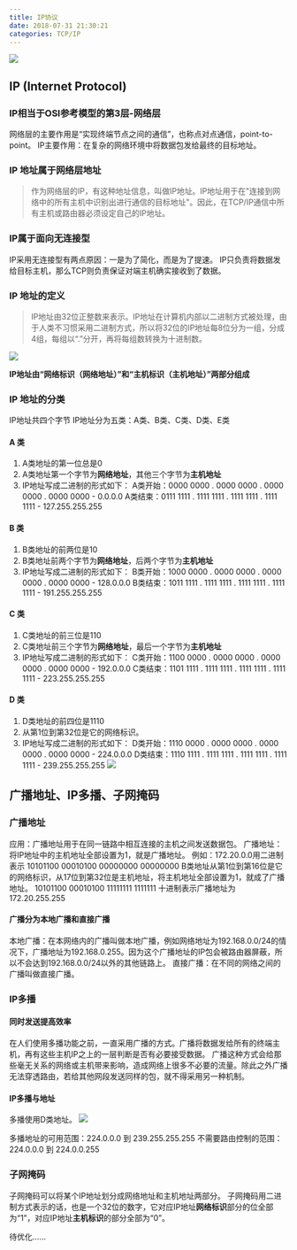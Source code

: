 ```yaml
---
title: IP协议
date: 2018-07-31 21:30:21
categories: TCP/IP
---
```


![](http://cdn.xpisme.com/201807311009_917.png)

## IP (Internet Protocol)
### IP相当于OSI参考模型的第3层-网络层
网络层的主要作用是“实现终端节点之间的通信”，也称点对点通信，point-to-point。
IP主要作用：在复杂的网络环境中将数据包发给最终的目标地址。

### IP 地址属于网络层地址
>作为网络层的IP，有这种地址信息，叫做IP地址。IP地址用于在"连接到网络中的所有主机中识别出进行通信的目标地址"。因此，在TCP/IP通信中所有主机或路由器必须设定自己的IP地址。

### IP属于面向无连接型
IP采用无连接型有两点原因：一是为了简化，而是为了提速。
IP只负责将数据发给目标主机，那么TCP则负责保证对端主机确实接收到了数据。

### IP 地址的定义
>IP地址由32位正整数来表示。IP地址在计算机内部以二进制方式被处理，由于人类不习惯采用二进制方式，所以将32位的IP地址每8位分为一组，分成4组，每组以“.”分开，再将每组数转换为十进制数。

![](http://cdn.xpisme.com/201807302039_840.png)

**IP地址由“网络标识（网络地址）”和“主机标识（主机地址）”两部分组成**

### IP 地址的分类
IP地址共四个字节
IP地址分为五类：A类、B类、C类、D类、E类
#### A 类
1. A类地址的第一位总是0
2. A类地址第一个字节为**网络地址**，其他三个字节为**主机地址**
3. IP地址写成二进制的形式如下：
   A类开始：0000 0000 . 0000 0000 . 0000 0000 . 0000 0000 - 0.0.0.0
   A类结束：0111 1111 . 1111 1111 . 1111 1111 . 1111 1111 - 127.255.255.255

#### B 类
1. B类地址的前两位是10
2. B类地址前两个字节为**网络地址**，后两个字节为**主机地址**
3. IP地址写成二进制的形式如下：
   B类开始：1000 0000 . 0000 0000 . 0000 0000 . 0000 0000 - 128.0.0.0
   B类结束：1011 1111 . 1111 1111 . 1111 1111 . 1111 1111 - 191.255.255.255

#### C 类
1. C类地址的前三位是110
2. C类地址前三个字节为**网络地址**，最后一个字节为**主机地址**
3. IP地址写成二进制的形式如下：
   C类开始：1100 0000 . 0000 0000 . 0000 0000 . 0000 0000 - 192.0.0.0
   C类结束：1101 1111 . 1111 1111 . 1111 1111 . 1111 1111 - 223.255.255.255

#### D 类
1. D类地址的前四位是1110
2. 从第1位到第32位是它的网络标识。
3. IP地址写成二进制的形式如下：
   D类开始：1110 0000 . 0000 0000 . 0000 0000 . 0000 0000 - 224.0.0.0
   D类结束：1110 1111 . 1111 1111 . 1111 1111 . 1111 1111 - 239.255.255.255
   ![](http://cdn.xpisme.com/201711151648_430.png)

## 广播地址、IP多播、子网掩码
### 广播地址
应用：广播地址用于在同一链路中相互连接的主机之间发送数据包。
广播地址：将IP地址中的主机地址全部设置为1，就是广播地址。
例如：172.20.0.0用二进制表示
10101100 00010100 00000000 00000000
B类地址从第1位到第16位是它的网络标识，从17位到第32位是主机地址，将主机地址全部设置为1，就成了广播地址。
10101100 00010100 11111111 1111111
十进制表示广播地址为 172.20.255.255

#### 广播分为本地广播和直接广播
本地广播：在本网络内的广播叫做本地广播，例如网络地址为192.168.0.0/24的情况下，广播地址为192.168.0.255。因为这个广播地址的IP包会被路由器屏蔽，所以不会达到192.168.0.0/24以外的其他链路上。
直接广播：在不同的网络之间的广播叫做直接广播。

### IP多播
#### 同时发送提高效率
在人们使用多播功能之前，一直采用广播的方式。广播将数据发给所有的终端主机，再有这些主机IP之上的一层判断是否有必要接受数据。
广播这种方式会给那些毫无关系的网络或主机带来影响，造成网络上很多不必要的流量。除此之外广播无法穿透路由，若给其他网段发送同样的包，就不得采用另一种机制。
#### IP多播与地址
多播使用D类地址。
![](http://cdn.xpisme.com/201807311152_467.png)

多播地址的可用范围：224.0.0.0 到 239.255.255.255
不需要路由控制的范围：224.0.0.0 到 224.0.0.255

### 子网掩码
子网掩码可以将某个IP地址划分成网络地址和主机地址两部分。
子网掩码用二进制方式表示的话，也是一个32位的数字，它对应IP地址**网络标识**部分的位全部为“1”，对应IP地址**主机标识**的部分全部为“0”。



待优化......
